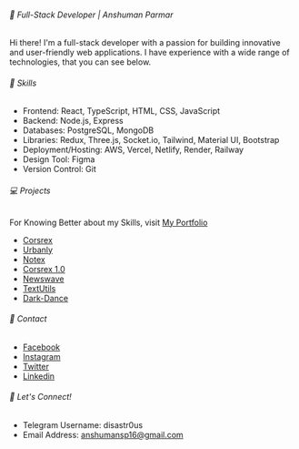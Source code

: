 ###### 🚀 Full-Stack Developer | Anshuman Parmar

Hi there! I'm a full-stack developer with a passion for building innovative and user-friendly web applications. I have experience with a wide range of technologies, that you can see below.

###### 🔭 Skills

* Frontend: React, TypeScript, HTML, CSS, JavaScript
* Backend: Node.js, Express
* Databases: PostgreSQL, MongoDB
* Libraries:  Redux, Three.js, Socket.io, Tailwind, Material UI, Bootstrap
* Deployment/Hosting: AWS, Vercel, Netlify, Render, Railway
* Design Tool: Figma 
* Version Control: Git

###### 💻 Projects

For Knowing Better about my Skills, visit <a href="anshumansp.netlify.app" > My Portfolio </a>

* <a href="https://corsrex.netlify.app/">Corsrex </a>
* <a href="https://urbanly.netlify.app/">Urbanly </a>
* <a href="https://notx.netlify.app/">Notex </a>
* <a href="https://corsrex-v1.netlify.app/">Corsrex 1.0 </a>
* <a href="https://github.com/anshumansp/NewsWave-React">Newswave </a>
* <a href="https://txtutls.netlify.app/">TextUtils </a>
* <a href="https://dark-dance-production.up.railway.app/">Dark-Dance </a>

###### 💬 Contact

* <a href="https://www.facebook.com/anshuman.parmar.129">Facebook </a>
* <a href="https://www.instagram.com/anshuman_.__/">Instagram </a>
* <a href="https://twitter.com/anshumansparmar">Twitter </a>
* <a href="https://www.linkedin.com/in/anshuman-parmar-757666219/">Linkedin </a>

###### 🌌 Let's Connect!

* Telegram Username: disastr0us
* Email Address: anshumansp16@gmail.com
